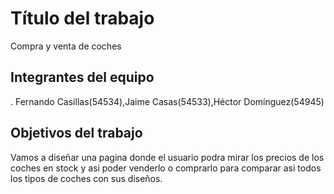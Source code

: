 # Título del trabajo

Compra y venta de coches

## Integrantes del equipo
.
Fernando Casillas(54534),Jaime Casas(54533),Héctor Domínguez(54945)

## Objetivos del trabajo

Vamos a diseñar una pagina donde el usuario podra mirar los precios de los coches en stock y asi poder venderlo o comprarlo para comparar asi todos los tipos de coches con sus diseños.
